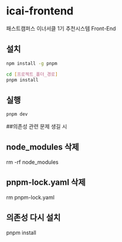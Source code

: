 # icai-frontend

패스트캠퍼스 이너서클 1기 추천시스템 Front-End

## 설치

```bash
npm install -g pnpm
```

```bash
cd [프로젝트_폴더_경로]
pnpm install
```

## 실행

```bash
pnpm dev
```

##의존성 관련 문제 생길 시

## node_modules 삭제

rm -rf node_modules

## pnpm-lock.yaml 삭제

rm pnpm-lock.yaml

## 의존성 다시 설치

pnpm install

